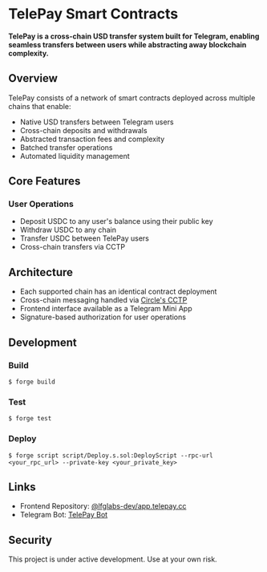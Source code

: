 # TelePay Smart Contracts

**TelePay is a cross-chain USD transfer system built for Telegram, enabling seamless transfers between users while abstracting away blockchain complexity.**

## Overview

TelePay consists of a network of smart contracts deployed across multiple chains that enable:
- Native USD transfers between Telegram users
- Cross-chain deposits and withdrawals
- Abstracted transaction fees and complexity
- Batched transfer operations
- Automated liquidity management

## Core Features

### User Operations
- Deposit USDC to any user's balance using their public key
- Withdraw USDC to any chain
- Transfer USDC between TelePay users
- Cross-chain transfers via CCTP

## Architecture

- Each supported chain has an identical contract deployment
- Cross-chain messaging handled via [Circle's CCTP](https://www.cctp.io/)
- Frontend interface available as a Telegram Mini App
- Signature-based authorization for user operations

## Development

### Build

```shell
$ forge build
```

### Test

```shell
$ forge test
```

### Deploy

```shell
$ forge script script/Deploy.s.sol:DeployScript --rpc-url <your_rpc_url> --private-key <your_private_key>
```

## Links

- Frontend Repository: [@lfglabs-dev/app.telepay.cc](https://github.com/lfglabs-dev/app.telepay.cc)
- Telegram Bot: [TelePay Bot](https://t.me/telepay_bot)

## Security

This project is under active development. Use at your own risk.

